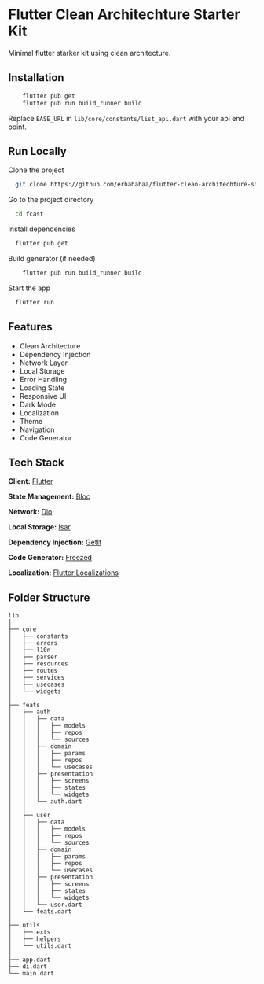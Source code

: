 # Flutter Clean Architechture Starter Kit

Minimal flutter starker kit using clean architecture.

## Installation

```bash
    flutter pub get
    flutter pub run build_runner build
```

Replace `BASE_URL` in `lib/core/constants/list_api.dart` with your api end point.

## Run Locally

Clone the project

```bash
  git clone https://github.com/erhahahaa/flutter-clean-architechture-starter-kit fcast
```

Go to the project directory

```bash
  cd fcast
```

Install dependencies

```bash
  flutter pub get
```

Build generator (if needed)

```bash
    flutter pub run build_runner build
```

Start the app

```bash
  flutter run
```

## Features

- Clean Architecture
- Dependency Injection
- Network Layer
- Local Storage
- Error Handling
- Loading State
- Responsive UI
- Dark Mode
- Localization
- Theme
- Navigation
- Code Generator

## Tech Stack

**Client:** [Flutter](https://flutter.dev/)

**State Management:** [Bloc](https://pub.dev/packages/flutter_bloc)

**Network:** [Dio](https://pub.dev/packages/dio)

**Local Storage:** [Isar](https://pub.dev/packages/isar)

**Dependency Injection:** [GetIt](https://pub.dev/packages/get_it)

**Code Generator:** [Freezed](https://pub.dev/packages/freezed)

**Localization:** [Flutter Localizations](https://flutter.dev/docs/development/accessibility-and-localization/internationalization)

## Folder Structure

```
lib
│
├── core
│   ├── constants
│   ├── errors
│   ├── l10n
│   ├── parser
│   ├── resources
│   ├── routes
│   ├── services
│   ├── usecases
│   └── widgets
│
├── feats
│   ├── auth
│   │   ├── data
│   │   │   ├── models
│   │   │   ├── repos
│   │   │   └── sources
│   │   ├── domain
│   │   │   ├── params
│   │   │   ├── repos
│   │   │   └── usecases
│   │   ├── presentation
│   │   │   ├── screens
│   │   │   ├── states
│   │   │   └── widgets
│   │   └── auth.dart
│   │
│   ├── user
│   │   ├── data
│   │   │   ├── models
│   │   │   ├── repos
│   │   │   └── sources
│   │   ├── domain
│   │   │   ├── params
│   │   │   ├── repos
│   │   │   └── usecases
│   │   ├── presentation
│   │   │   ├── screens
│   │   │   ├── states
│   │   │   └── widgets
│   │   └── user.dart
│   └── feats.dart
│
├── utils
│   ├── exts
│   ├── helpers
│   └── utils.dart
│
├── app.dart
├── di.dart
└── main.dart

```

